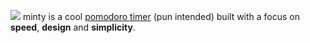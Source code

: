 ![](http://kbrgl.github.io/minty/assets/images/minty.png)
minty is a cool [pomodoro timer](http://en.wikipedia.org/ "relevant Wikipedia article") (pun intended) built with a focus on __speed__, __design__ and __simplicity__.
